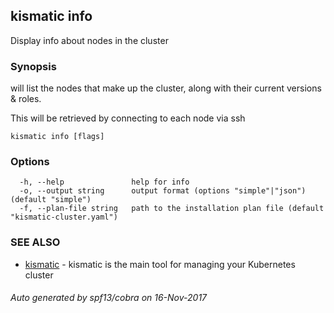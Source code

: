 ## kismatic info

Display info about nodes in the cluster

### Synopsis


will list the nodes that make up the cluster, along with their current versions & roles.

This will be retrieved by connecting to each node via ssh

```
kismatic info [flags]
```

### Options

```
  -h, --help               help for info
  -o, --output string      output format (options "simple"|"json") (default "simple")
  -f, --plan-file string   path to the installation plan file (default "kismatic-cluster.yaml")
```

### SEE ALSO
* [kismatic](kismatic.md)	 - kismatic is the main tool for managing your Kubernetes cluster

###### Auto generated by spf13/cobra on 16-Nov-2017
